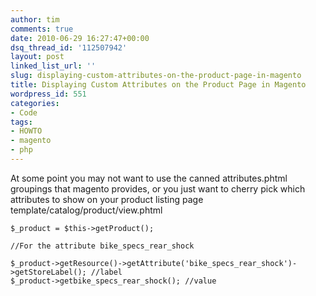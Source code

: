 ```yaml
---
author: tim
comments: true
date: 2010-06-29 16:27:47+00:00
dsq_thread_id: '112507942'
layout: post
linked_list_url: ''
slug: displaying-custom-attributes-on-the-product-page-in-magento
title: Displaying Custom Attributes on the Product Page in Magento
wordpress_id: 551
categories:
- Code
tags:
- HOWTO
- magento
- php
---
```


At some point you may not want to use the canned attributes.phtml groupings
that magento provides, or you just want to cherry pick which attributes to
show on your product listing page template/catalog/product/view.phtml

    
    
    $_product = $this->getProduct();
    
    //For the attribute bike_specs_rear_shock
    
    $_product->getResource()->getAttribute('bike_specs_rear_shock')->getStoreLabel(); //label
    $_product->getbike_specs_rear_shock(); //value
    
    

